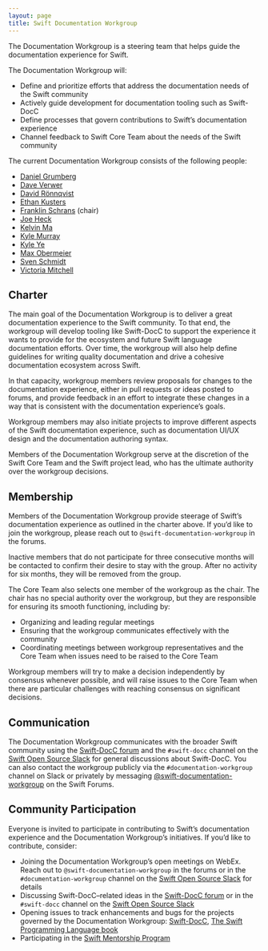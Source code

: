 ```yaml
---
layout: page
title: Swift Documentation Workgroup
---
```


The Documentation Workgroup is a steering team that helps guide the
documentation experience for Swift.

The Documentation Workgroup will:

* Define and prioritize efforts that address the documentation needs of the
  Swift community
* Actively guide development for documentation tooling such as Swift-DocC
* Define processes that govern contributions to Swift’s documentation
  experience
* Channel feedback to Swift Core Team about the needs of the Swift community

The current Documentation Workgroup consists of the following people:

* [Daniel Grumberg](https://github.com/daniel-grumberg)
* [Dave Verwer](https://github.com/daveverwer)
* [David Rönnqvist](https://github.com/d-ronnqvist)
* [Ethan Kusters](https://github.com/ethan-kusters)
* [Franklin Schrans](https://github.com/franklinsch) (chair)
* [Joe Heck](https://github.com/heckj)
* [Kelvin Ma](https://github.com/kelvin13)
* [Kyle Murray](https://github.com/krilnon)
* [Kyle Ye](https://github.com/Kyle-Ye)
* [Max Obermeier](https://github.com/theMomax)
* [Sven Schmidt](https://github.com/finestructure)
* [Victoria Mitchell](https://github.com/QuietMisdreavus)

## Charter

The main goal of the Documentation Workgroup is to deliver a great
documentation experience to the Swift community. To that end, the workgroup
will develop tooling like Swift-DocC to support the experience it wants to
provide for the ecosystem and future Swift language documentation efforts. Over
time, the workgroup will also help define guidelines for writing quality
documentation and drive a cohesive documentation ecosystem across Swift.

In that capacity, workgroup members review proposals for changes to the
documentation experience, either in pull requests or ideas posted to forums,
and provide feedback in an effort to integrate these changes in a way that is
consistent with the documentation experience’s goals.

Workgroup members may also initiate projects to improve different aspects of
the Swift documentation experience, such as documentation UI/UX
design and the documentation authoring syntax.

Members of the Documentation Workgroup serve at the discretion of the Swift
Core Team and the Swift project lead, who has the ultimate authority over the
workgroup decisions.

## Membership

Members of the Documentation Workgroup provide steerage of Swift’s
documentation experience as outlined in the charter above. If you’d like to
join the workgroup, please reach out to `@swift-documentation-workgroup` in the
forums.

Inactive members that do not participate for three consecutive months will be
contacted to confirm their desire to stay with the group. After no activity for
six months, they will be removed from the group.

The Core Team also selects one member of the workgroup as the chair. The chair
has no special authority over the workgroup, but they are responsible for
ensuring its smooth functioning, including by:

* Organizing and leading regular meetings
* Ensuring that the workgroup communicates effectively with the community
* Coordinating meetings between workgroup representatives and the Core Team
  when issues need to be raised to the Core Team

Workgroup members will try to make a decision independently by consensus
whenever possible, and will raise issues to the Core Team when there are particular
challenges with reaching consensus on significant decisions.

## Communication

The Documentation Workgroup communicates with the broader Swift community using
the [Swift-DocC forum](https://forums.swift.org/c/development/swift-docc) and the
`#swift-docc` channel on the [Swift Open Source Slack](https://join.slack.com/t/swift-open-source/shared_invite/zt-1c63oypf9-4kpDcKcW1SKwaPkoQ7R0Jg)
for general discussions about Swift-DocC. You can also contact the workgroup
publicly via the `#documentation-workgroup` channel on Slack or privately by
messaging [@swift-documentation-workgroup](https://forums.swift.org/new-message?groupname=swift-documentation-workgroup)
on the Swift Forums.

## Community Participation

Everyone is invited to participate in contributing to Swift’s documentation
experience and the Documentation Workgroup’s initiatives. If you’d like to
contribute, consider:

* Joining the Documentation Workgroup’s open meetings on WebEx. Reach out to `@swift-documentation-workgroup` in the forums or in the `#documentation-workgroup` channel on the [Swift Open Source Slack](https://join.slack.com/t/swift-open-source/shared_invite/zt-1c63oypf9-4kpDcKcW1SKwaPkoQ7R0Jg) for details
* Discussing Swift-DocC–related ideas in the [Swift-DocC forum](https://forums.swift.org/c/development/swift-docc) or in the `#swift-docc` channel on the [Swift Open Source Slack](https://join.slack.com/t/swift-open-source/shared_invite/zt-1c63oypf9-4kpDcKcW1SKwaPkoQ7R0Jg)
* Opening issues to track enhancements and bugs for the projects governed by the Documentation Workgroup: [Swift-DocC](https://github.com/apple/swift-docc/issues), [The Swift Programming Language book](https://github.com/apple/swift-book/issues)
* Participating in the [Swift Mentorship Program](/mentorship)
